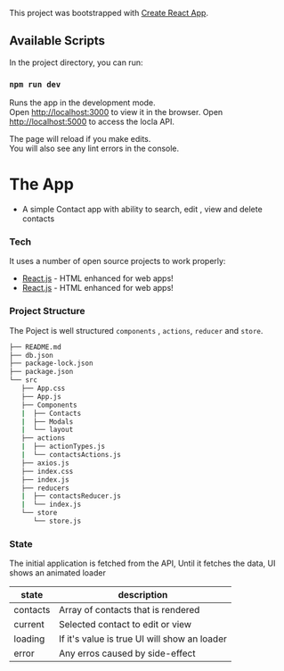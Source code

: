 This project was bootstrapped with [Create React App](https://github.com/facebook/create-react-app).

## Available Scripts

In the project directory, you can run:

### `npm run dev`

Runs the app in the development mode.<br>
Open [http://localhost:3000](http://localhost:3000) to view it in the browser.
Open [http://localhost:5000](http://localhost:5000) to access the locla API.

The page will reload if you make edits.<br>
You will also see any lint errors in the console.

# The App

  - A simple Contact app with ability to search, edit , view and delete contacts

### Tech

It uses a number of open source projects to work properly:

* [React.js](https://reactjs.org/) - HTML enhanced for web apps!
* [React.js](https://reactjs.org/) - HTML enhanced for web apps!


### Project Structure

The Poject is well structured `components` , `actions`, `reducer` and `store`.

```sh
├── README.md
├── db.json
├── package-lock.json
├── package.json
└── src
   ├── App.css
   ├── App.js
   ├── Components
   |  ├── Contacts
   |  ├── Modals
   |  └── layout
   ├── actions
   |  ├── actionTypes.js
   |  └── contactsActions.js
   ├── axios.js
   ├── index.css
   ├── index.js
   ├── reducers
   |  ├── contactsReducer.js
   |  └── index.js
   └── store
      └── store.js

```

### State

The initial application is fetched from the API, Until it fetches the data, UI shows an animated loader

| state | description |
| ------ | ------ |
| contacts | Array of contacts that is rendered |
| current | Selected contact to edit or view|
| loading | If it's value is true UI will show an loader|
| error | Any erros caused by side-effect |
